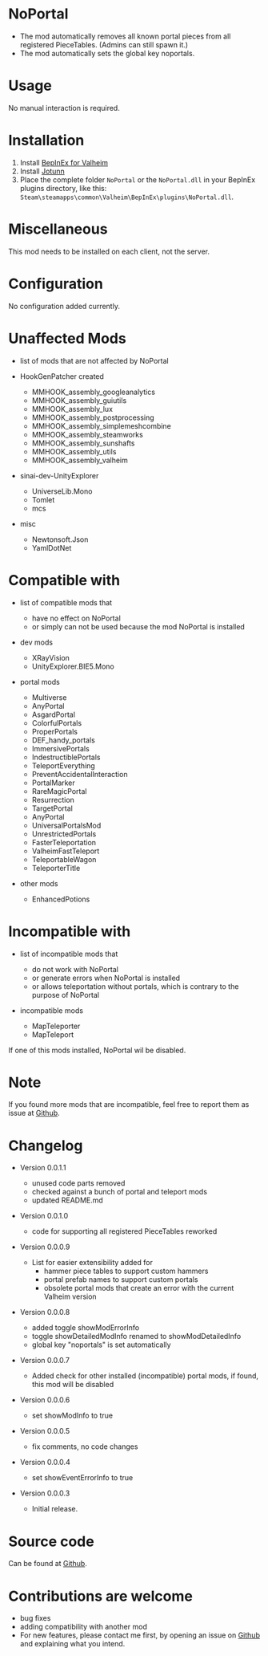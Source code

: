 # NoPortal

- The mod automatically removes all known portal pieces from all registered PieceTables.
(Admins can still spawn it.)
- The mod automatically sets the global key noportals.

# Usage

No manual interaction is required.

# Installation

1. Install [BepInEx for Valheim](https://valheim.thunderstore.io/package/denikson/BepInExPack_Valheim/)
2. Install [Jotunn](https://valheim.thunderstore.io/package/ValheimModding/Jotunn/)
3. Place the complete folder `NoPortal` or the `NoPortal.dll` in your BepInEx plugins directory, like this: `Steam\steamapps\common\Valheim\BepInEx\plugins\NoPortal.dll`.

# Miscellaneous

This mod needs to be installed on each client, not the server.

# Configuration

No configuration added currently.

# Unaffected Mods

* list of mods that are not affected by NoPortal

* HookGenPatcher created
    - MMHOOK_assembly_googleanalytics
    - MMHOOK_assembly_guiutils
    - MMHOOK_assembly_lux
    - MMHOOK_assembly_postprocessing
    - MMHOOK_assembly_simplemeshcombine
    - MMHOOK_assembly_steamworks
    - MMHOOK_assembly_sunshafts
    - MMHOOK_assembly_utils
    - MMHOOK_assembly_valheim

 * sinai-dev-UnityExplorer
    - UniverseLib.Mono
    - Tomlet
    - mcs

 * misc
    - Newtonsoft.Json
    - YamlDotNet

# Compatible with

* list of compatible mods that
    - have no effect on NoPortal
    - or simply can not be used because the mod NoPortal is installed

* dev mods
    - XRayVision
    - UnityExplorer.BIE5.Mono

* portal mods
    - Multiverse
    - AnyPortal
    - AsgardPortal
    - ColorfulPortals
    - ProperPortals
    - DEF_handy_portals
    - ImmersivePortals
    - IndestructiblePortals
    - TeleportEverything
    - PreventAccidentalInteraction
    - PortalMarker
    - RareMagicPortal
    - Resurrection
    - TargetPortal
    - AnyPortal
    - UniversalPortalsMod
    - UnrestrictedPortals
    - FasterTeleportation
    - ValheimFastTeleport
    - TeleportableWagon
    - TeleporterTitle

* other mods
    - EnhancedPotions

# Incompatible with

* list of incompatible mods that
    - do not work with NoPortal
    - or generate errors when NoPortal is installed
    - or allows teleportation without portals, which is contrary to the purpose of NoPortal

* incompatible mods
    - MapTeleporter
    - MapTeleport

If one of this mods installed, NoPortal wil be disabled.

# Note

If you found more mods that are incompatible, feel free to report them as issue at [Github](https://github.com/NitrinaxValheim/NoPortal/issues).

# Changelog

* Version 0.0.1.1
    * unused code parts removed
    * checked against a bunch of portal and teleport mods
    * updated README.md

* Version 0.0.1.0
    * code for supporting all registered PieceTables reworked

* Version 0.0.0.9
    * List for easier extensibility added for
        - hammer piece tables to support custom hammers
        - portal prefab names to support custom portals
        - obsolete portal mods that create an error with the current Valheim version

* Version 0.0.0.8
    * added toggle showModErrorInfo
    * toggle showDetailedModInfo renamed to showModDetailedInfo
    * global key "noportals" is set automatically

* Version 0.0.0.7
    * Added check for other installed (incompatible) portal mods, if found, this mod will be disabled

* Version 0.0.0.6
    * set showModInfo to true

* Version 0.0.0.5
    * fix comments, no code changes

* Version 0.0.0.4
    * set showEventErrorInfo to true

* Version 0.0.0.3
    * Initial release.

# Source code

Can be found at [Github](https://github.com/NitrinaxValheim/NoPortal).

# Contributions are welcome

* bug fixes
* adding compatibility with another mod
* For new features, please contact me first, by opening an issue on [Github](https://github.com/NitrinaxValheim/NoPortal/issues) and explaining what you intend.
